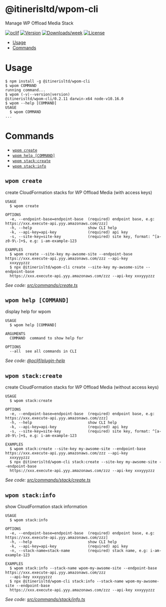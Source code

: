 @itinerisltd/wpom-cli
=================

Manage WP Offload Media Stack

[![oclif](https://img.shields.io/badge/cli-oclif-brightgreen.svg)](https://oclif.io)
[![Version](https://img.shields.io/npm/v/@itinerisltd/wpom-cli.svg)](https://npmjs.org/package/@itinerisltd/wpom-cli)
[![Downloads/week](https://img.shields.io/npm/dw/@itinerisltd/wpom-cli.svg)](https://npmjs.org/package/@itinerisltd/wpom-cli)
[![License](https://img.shields.io/npm/l/@itinerisltd/wpom-cli.svg)](https://github.com/itinerisltd/wpom/blob/master/package.json)

<!-- toc -->
* [Usage](#usage)
* [Commands](#commands)
<!-- tocstop -->
# Usage
<!-- usage -->
```sh-session
$ npm install -g @itinerisltd/wpom-cli
$ wpom COMMAND
running command...
$ wpom (-v|--version|version)
@itinerisltd/wpom-cli/0.2.11 darwin-x64 node-v10.16.0
$ wpom --help [COMMAND]
USAGE
  $ wpom COMMAND
...
```
<!-- usagestop -->
# Commands
<!-- commands -->
* [`wpom create`](#wpom-create)
* [`wpom help [COMMAND]`](#wpom-help-command)
* [`wpom stack:create`](#wpom-stackcreate)
* [`wpom stack:info`](#wpom-stackinfo)

## `wpom create`

create CloudFormation stacks for WP Offload Media (with access keys)

```
USAGE
  $ wpom create

OPTIONS
  -e, --endpoint-base=endpoint-base  (required) endpoint base, e.g: https://xxx.execute-api.yyy.amazonaws.com/zzz]
  -h, --help                         show CLI help
  -k, --api-key=api-key              (required) api key
  -s, --site-key=site-key            (required) site key, format: ^[a-z0-9\-]+$, e.g: i-am-example-123

EXAMPLES
  $ wpom create --site-key my-awsome-site --endpoint-base https://xxx.execute-api.yyy.amazonaws.com/zzz --api-key 
  xxxyyyzzz
  $ npx @itinerisltd/wpom-cli create --site-key my-awsome-site --endpoint-base 
  https://xxx.execute-api.yyy.amazonaws.com/zzz --api-key xxxyyyzzz
```

_See code: [src/commands/create.ts](https://github.com/itinerisltd/wpom-cli/blob/v0.2.11/src/commands/create.ts)_

## `wpom help [COMMAND]`

display help for wpom

```
USAGE
  $ wpom help [COMMAND]

ARGUMENTS
  COMMAND  command to show help for

OPTIONS
  --all  see all commands in CLI
```

_See code: [@oclif/plugin-help](https://github.com/oclif/plugin-help/blob/v2.2.0/src/commands/help.ts)_

## `wpom stack:create`

create CloudFormation stacks for WP Offload Media (without access keys)

```
USAGE
  $ wpom stack:create

OPTIONS
  -e, --endpoint-base=endpoint-base  (required) endpoint base, e.g: https://xxx.execute-api.yyy.amazonaws.com/zzz]
  -h, --help                         show CLI help
  -k, --api-key=api-key              (required) api key
  -s, --site-key=site-key            (required) site key, format: ^[a-z0-9\-]+$, e.g: i-am-example-123

EXAMPLES
  $ wpom stack:create --site-key my-awsome-site --endpoint-base https://xxx.execute-api.yyy.amazonaws.com/zzz --api-key 
  xxxyyyzzz
  $ npx @itinerisltd/wpom-cli stack:create --site-key my-awsome-site --endpoint-base 
  https://xxx.execute-api.yyy.amazonaws.com/zzz --api-key xxxyyyzzz
```

_See code: [src/commands/stack/create.ts](https://github.com/itinerisltd/wpom-cli/blob/v0.2.11/src/commands/stack/create.ts)_

## `wpom stack:info`

show CloudFormation stack information

```
USAGE
  $ wpom stack:info

OPTIONS
  -e, --endpoint-base=endpoint-base  (required) endpoint base, e.g: https://xxx.execute-api.yyy.amazonaws.com/zzz]
  -h, --help                         show CLI help
  -k, --api-key=api-key              (required) api key
  -n, --stack-name=stack-name        (required) stack name, e.g: i-am-example-123

EXAMPLES
  $ wpom stack:info --stack-name wpom-my-awsome-site --endpoint-base https://xxx.execute-api.yyy.amazonaws.com/zzz 
  --api-key xxxyyyzzz
  $ npx @itinerisltd/wpom-cli stack:info --stack-name wpom-my-awsome-site --endpoint-base 
  https://xxx.execute-api.yyy.amazonaws.com/zzz --api-key xxxyyyzzz
```

_See code: [src/commands/stack/info.ts](https://github.com/itinerisltd/wpom-cli/blob/v0.2.11/src/commands/stack/info.ts)_
<!-- commandsstop -->
